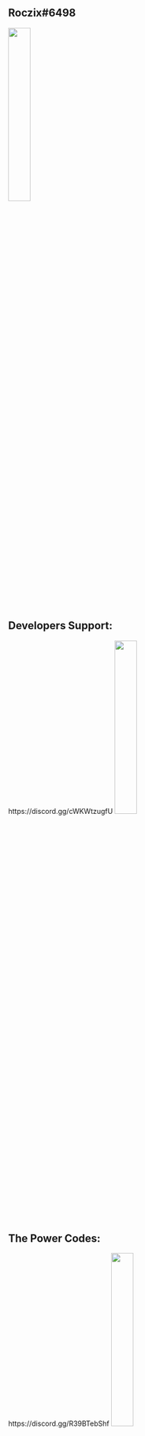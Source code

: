 <h2  id="Roczix"> Roczix#6498</h2>
<img width="30%" src="https://cdn.discordapp.com/attachments/835126475253612576/849261061676072970/r_logo-design.jpg" >
<h2 id="Developers">Developers Support:</h2>
https://discord.gg/cWKWtzugfU
<img width="30%" src="https://cdn.discordapp.com/icons/800447810864152596/a_d72f58a3757b427d63e55d62c1d761b0.gif?size=1024">
<h2 id="Developers">The Power Codes:</h2>
https://discord.gg/R39BTebShf
<img width="30%" src="https://cdn.discordapp.com/icons/789805055884132354/7be5ef429aeb60e9908da028cf42d646.png?size=1024">
